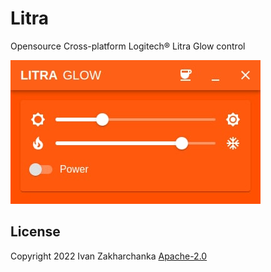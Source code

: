 # Litra

Opensource Cross-platform Logitech® Litra Glow control

![The San Juan Mountains are beautiful!](assets/screenshot.jpg "San Juan Mountains")

## License

Copyright 2022 Ivan Zakharchanka [Apache-2.0](http://www.apache.org/licenses/LICENSE-2.0)

